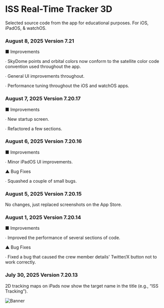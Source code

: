 # ISS Real-Time Tracker 3D
Selected source code from the app for educational purposes.
For iOS, iPadOS, & watchOS.

### August 8, 2025 Version 7.21
■ Improvements

∙ SkyDome points and orbital colors now conform to the satellite color code convention used throughout the app.

∙ General UI improvements throughout.

∙ Performance tuning throughout the iOS and watchOS apps.

### August 7, 2025 Version 7.20.17
■ Improvements

∙ New startup screen.

∙ Refactored a few sections.

### August 6, 2025 Version 7.20.16
■ Improvements

∙ Minor iPadOS UI improvements.

▲ Bug Fixes

∙ Squashed a couple of small bugs.

### August 5, 2025 Version 7.20.15
No changes, just replaced screenshots on the App Store.

### August 1, 2025 Version 7.20.14
■ Improvements

∙ Improved the performance of several sections of code.

▲ Bug Fixes

∙ Fixed a bug that caused the crew member details' Twitter/X button not to work correctly.

### July 30, 2025 Version 7.20.13
2D tracking maps on iPads now show the target name in the title (e.g., “ISS Tracking”).

![Banner](https://github.com/MDStebel/ISS-Real-Time-Tracker-3D-Public/blob/a65cc29d34eca2d13f910746b8e7fc1ab198a94c/Banner%20-%20ISS%20Real-Time%20Tracker%203D.png "ISS Real-Time Tracker 3D Screen Shots")
